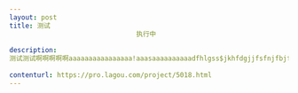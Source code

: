 ```yaml
---                
layout: post       
title: 测试
                                执行中
           
description: 
测试测试啊啊啊啊啊aaaaaaaaaaaaaaaa!aaasaaaaaaaaaadfhlgss$jkhfdgjjfsfnjfbjfghhgddjjgdhhfdhhgddtgccgyugfdguhfdyuhgffgh
     
contenturl: https://pro.lagou.com/project/5018.html      
---                 
```

